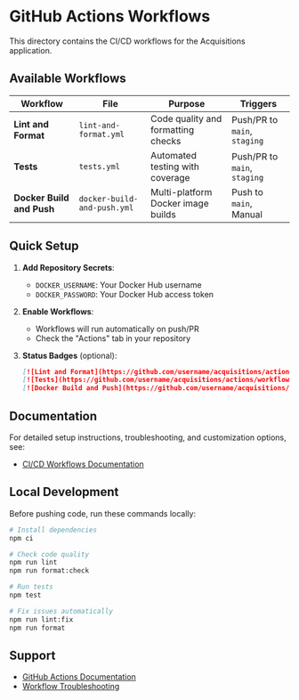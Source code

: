 # GitHub Actions Workflows

This directory contains the CI/CD workflows for the Acquisitions application.

## Available Workflows

| Workflow | File | Purpose | Triggers |
|----------|------|---------|----------|
| **Lint and Format** | `lint-and-format.yml` | Code quality and formatting checks | Push/PR to `main`, `staging` |
| **Tests** | `tests.yml` | Automated testing with coverage | Push/PR to `main`, `staging` |
| **Docker Build and Push** | `docker-build-and-push.yml` | Multi-platform Docker image builds | Push to `main`, Manual |

## Quick Setup

1. **Add Repository Secrets**:
   - `DOCKER_USERNAME`: Your Docker Hub username
   - `DOCKER_PASSWORD`: Your Docker Hub access token

2. **Enable Workflows**:
   - Workflows will run automatically on push/PR
   - Check the "Actions" tab in your repository

3. **Status Badges** (optional):
   ```markdown
   [![Lint and Format](https://github.com/username/acquisitions/actions/workflows/lint-and-format.yml/badge.svg)](https://github.com/username/acquisitions/actions/workflows/lint-and-format.yml)
   [![Tests](https://github.com/username/acquisitions/actions/workflows/tests.yml/badge.svg)](https://github.com/username/acquisitions/actions/workflows/tests.yml)
   [![Docker Build and Push](https://github.com/username/acquisitions/actions/workflows/docker-build-and-push.yml/badge.svg)](https://github.com/username/acquisitions/actions/workflows/docker-build-and-push.yml)
   ```

## Documentation

For detailed setup instructions, troubleshooting, and customization options, see:
- [CI/CD Workflows Documentation](../../CI_CD_WORKFLOWS.md)

## Local Development

Before pushing code, run these commands locally:

```bash
# Install dependencies
npm ci

# Check code quality
npm run lint
npm run format:check

# Run tests
npm test

# Fix issues automatically
npm run lint:fix
npm run format
```

## Support

- [GitHub Actions Documentation](https://docs.github.com/en/actions)
- [Workflow Troubleshooting](../../CI_CD_WORKFLOWS.md#common-issues-and-solutions)